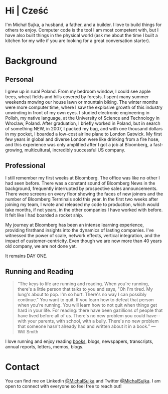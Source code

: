 # Hi | Cześć
I'm Michał Sujka, a husband, a father, and a builder. I love to build things for others to enjoy. Computer code is the tool I am most competent with, but I have also built things in the physical world (ask me about the time I built a kitchen for my wife if you are looking for a great conversation starter). 

# Background
## Personal
I grew up in rural Poland. From my bedroom window, I could see apple trees, wheat fields and hills covered by forests. I spent many summer weekends mowing our house lawn or mountain biking. The winter months were more computer time, where I saw the explosive growth of this industry unwinding in front of my own eyes. 
I studied electronic engineering in Polish, my native language, at the University of Science and Technology in Wroclaw, Poland. After graduation, I briefly worked in Poland, but in search of something NEW, in 2007, I packed my bag, and with one thousand dollars in my pocket, I boarded a low-cost airline plane to London Gatwick. My first few years in global and diverse London were like drinking from a fire hose, and this experience was only amplified after I got a job at Bloomberg, a fast-growing, multicultural, incredibly successful US company.

## Professional
I still remember my first weeks at Bloomberg. The office was like no other I had seen before. There was a constant sound of Bloomberg News in the background, frequently interrupted by prospective sales announcements. There were screens on every floor showing the faces of new joiners and the number of Bloomberg Terminals sold this year. In the first two weeks after joining my team, I wrote and released my code to production, which would take months, if not years, in the other companies I have worked with before. It felt like I had boarded a rocket ship.

My journey at Bloomberg has been an intense learning experience, providing firsthand insights into the dynamics of lasting companies. I've witnessed the power of scale, network effects, vertical integration, and the impact of customer-centricity. Even though we are now more than 40 years old company, we are not done yet.

It remains DAY ONE.

## Running and Reading

> “The keys to life are running and reading. When you're running, there's a little person that talks to you and says, "Oh I'm tired. My lung's about to pop. I'm so hurt. There's no way I can possibly continue." You want to quit. If you learn how to defeat that person when you're running. You will learn how to not quit when things get hard in your life. For reading: there have been gazillions of people that have lived before all of us. There's no new problem you could have--with your parents, with school, with a bully. There's no new problem that someone hasn't already had and written about it in a book.”
― Will Smith

I love running and enjoy reading [books](bookshelf), blogs, newspapers, transcripts, annual reports, letters, memos, blogs.



# Contact
You can find me on LinkedIn [@MichalSujka](https://www.linkedin.com/in/michalsujka/) and Twitter [@MichalSujka](https://twitter.com/MichalSujka). I am open to connect with everyone so feel free to reach out!